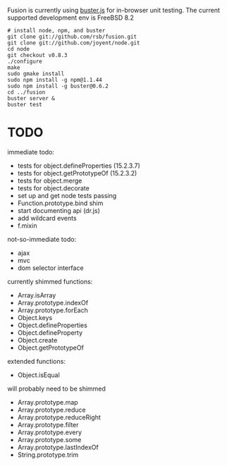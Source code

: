Fusion is currently using [buster.js](http://busterjs.org) for in-browser
unit testing. The current supported development env is FreeBSD 8.2

```
# install node, npm, and buster
git clone git://github.com/rsb/fusion.git
git clone git://github.com/joyent/node.git
cd node
git checkout v0.8.3
./configure
make
sudo gmake install
sudo npm install -g npm@1.1.44
sudo npm install -g buster@0.6.2
cd ../fusion
buster server &
buster test
```

TODO
====

immediate todo:
- tests for object.defineProperties (15.2.3.7)
- tests for object.getPrototypeOf (15.2.3.2)
- tests for object.merge
- tests for object.decorate
- set up and get node tests passing
- Function.prototype.bind shim
- start documenting api (dr.js)
- add wildcard events
- f.mixin

not-so-immediate todo:
- ajax
- mvc
- dom selector interface

currently shimmed functions:
- Array.isArray
- Array.prototype.indexOf
- Array.prototype.forEach
- Object.keys
- Object.defineProperties
- Object.defineProperty
- Object.create
- Object.getPrototypeOf

extended functions:
- Object.isEqual

will probably need to be shimmed
- Array.prototype.map
- Array.prototype.reduce
- Array.prototype.reduceRight
- Array.prototype.filter
- Array.prototype.every
- Array.prototype.some
- Array.prototype.lastIndexOf
- String.prototype.trim
